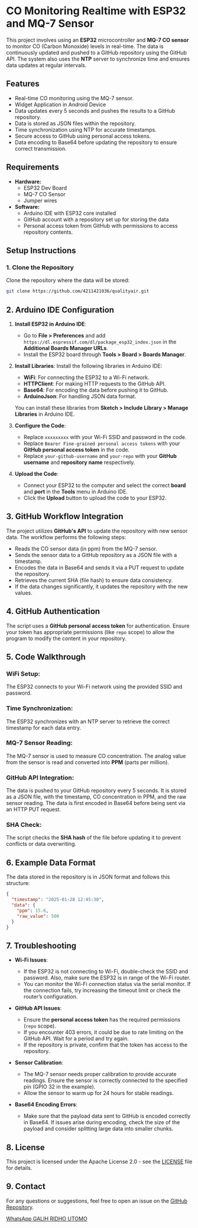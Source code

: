 # CO Monitoring Realtime with ESP32 and MQ-7 Sensor

This project involves using an **ESP32** microcontroller and **MQ-7 CO sensor** to monitor CO (Carbon Monoxide) levels in real-time. The data is continuously updated and pushed to a GitHub repository using the GitHub API. The system also uses the **NTP** server to synchronize time and ensures data updates at regular intervals.

## Features
- Real-time CO monitoring using the MQ-7 sensor.
- Widget Application in Android Device
- Data updates every 5 seconds and pushes the results to a GitHub repository.
- Data is stored as JSON files within the repository.
- Time synchronization using NTP for accurate timestamps.
- Secure access to GitHub using personal access tokens.
- Data encoding to Base64 before updating the repository to ensure correct transmission.

## Requirements
- **Hardware:**
  - ESP32 Dev Board
  - MQ-7 CO Sensor
  - Jumper wires
- **Software:**
  - Arduino IDE with ESP32 core installed
  - GitHub account with a repository set up for storing the data
  - Personal access token from GitHub with permissions to access repository contents.

## Setup Instructions

### 1. Clone the Repository
Clone the repository where the data will be stored:
```bash
git clone https://github.com/4211421036/qualityair.git
```
## 2. Arduino IDE Configuration

1. **Install ESP32 in Arduino IDE**:
   - Go to **File > Preferences** and add `https://dl.espressif.com/dl/package_esp32_index.json` in the **Additional Boards Manager URLs**.
   - Install the ESP32 board through **Tools > Board > Boards Manager**.

2. **Install Libraries**:
   Install the following libraries in Arduino IDE:
   - **WiFi**: For connecting the ESP32 to a Wi-Fi network.
   - **HTTPClient**: For making HTTP requests to the GitHub API.
   - **Base64**: For encoding the data before pushing it to GitHub.
   - **ArduinoJson**: For handling JSON data format.

   You can install these libraries from **Sketch > Include Library > Manage Libraries** in Arduino IDE.

3. **Configure the Code**:
   - Replace `xxxxxxxxx` with your Wi-Fi SSID and password in the code.
   - Replace `Bearer Fine-grained personal access tokens` with your **GitHub personal access token** in the code.
   - Replace `your-github-username` and `your-repo` with your **GitHub username** and **repository name** respectively.

4. **Upload the Code**:
   - Connect your ESP32 to the computer and select the correct **board** and **port** in the **Tools** menu in Arduino IDE.
   - Click the **Upload** button to upload the code to your ESP32.

## 3. GitHub Workflow Integration
The project utilizes **GitHub's API** to update the repository with new sensor data. The workflow performs the following steps:
- Reads the CO sensor data (in ppm) from the MQ-7 sensor.
- Sends the sensor data to a GitHub repository as a JSON file with a timestamp.
- Encodes the data in Base64 and sends it via a PUT request to update the repository.
- Retrieves the current SHA (file hash) to ensure data consistency.
- If the data changes significantly, it updates the repository with the new values.

## 4. GitHub Authentication
The script uses a **GitHub personal access token** for authentication. Ensure your token has appropriate permissions (like `repo` scope) to allow the program to modify the content in your repository.

## 5. Code Walkthrough

### WiFi Setup:
The ESP32 connects to your Wi-Fi network using the provided SSID and password.

### Time Synchronization:
The ESP32 synchronizes with an NTP server to retrieve the correct timestamp for each data entry.

### MQ-7 Sensor Reading:
The MQ-7 sensor is used to measure CO concentration. The analog value from the sensor is read and converted into **PPM** (parts per million).

### GitHub API Integration:
The data is pushed to your GitHub repository every 5 seconds. It is stored as a JSON file, with the timestamp, CO concentration in PPM, and the raw sensor reading. The data is first encoded in Base64 before being sent via an HTTP PUT request.

### SHA Check:
The script checks the **SHA hash** of the file before updating it to prevent conflicts or data overwriting.

## 6. Example Data Format
The data stored in the repository is in JSON format and follows this structure:
```json
{
  "timestamp": "2025-01-28 12:45:30",
  "data": {
    "ppm": 15.6,
    "raw_value": 500
  }
}
```
## 7. Troubleshooting

- **Wi-Fi Issues**:
  - If the ESP32 is not connecting to Wi-Fi, double-check the SSID and password. Also, make sure the ESP32 is in range of the Wi-Fi router.
  - You can monitor the Wi-Fi connection status via the serial monitor. If the connection fails, try increasing the timeout limit or check the router’s configuration.

- **GitHub API Issues**:
  - Ensure the **personal access token** has the required permissions (`repo` scope).
  - If you encounter 403 errors, it could be due to rate limiting on the GitHub API. Wait for a period and try again.
  - If the repository is private, confirm that the token has access to the repository.

- **Sensor Calibration**:
  - The MQ-7 sensor needs proper calibration to provide accurate readings. Ensure the sensor is correctly connected to the specified pin (GPIO 32 in the example).
  - Allow the sensor to warm up for 24 hours for stable readings.

- **Base64 Encoding Errors**:
  - Make sure that the payload data sent to GitHub is encoded correctly in Base64. If issues arise during encoding, check the size of the payload and consider splitting large data into smaller chunks.

## 8. License

This project is licensed under the Apache License 2.0 - see the [LICENSE](LICENSE) file for details.

## 9. Contact

For any questions or suggestions, feel free to open an issue on the [GitHub Repository](https://github.com/4211421036/qualityair).

[WhatsApp GALIH RIDHO UTOMO](https://wa.me/+6281932279615)
